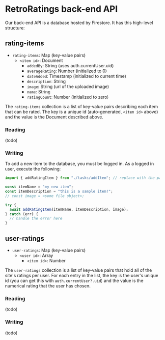 # RetroRatings back-end API

Our back-end API is a database hosted by Firestore. It has this high-level structure:

## rating-items

- `rating-items`: Map (key-value pairs)
  - `<item id>`: Document
    - `addedBy`: String (uses auth.currentUser.uid)
    - `averageRating`: Number (initialized to 0)
    - `dateAdded`: Timestamp (initialized to current time)
    - `description`: String
    - `image`: String (url of the uploaded image)
    - `name`: String
    - `ratingCount`: Number (initialized to zero)

The `rating-items` collection is a list of key-value pairs describing each item that can be rated. The key is a unique id (auto-generated, `<item id>` above) and the value is the Document described above.

### Reading

(todo)

### Writing

To add a new item to the database, you must be logged in. As a logged in user, execute the following:

```jsx
import { addRatingItem } from "./tasks/addItem"; // replace with the path to addItem.tsx relative to the current file

const itemName = "my new item";
const itemDescription = "this is a sample item!";
// const image = <some file object>;

try {
  await addRatingItem(itemName, itemDescription, image);
} catch (err) {
  // handle the error here
}
```

## user-ratings

- `user-ratings`: Map (key-value pairs)
  - `<user id>`: Array
    - `<item id>`: Number

The `user-ratings` collection is a list of key-value pairs that hold all of the site's ratings per user. For each entry in the list, the key is the user's unique id (you can get this with `auth.currentUser?.uid`) and the value is the numerical rating that the user has chosen.

### Reading

(todo)

### Writing

(todo)
